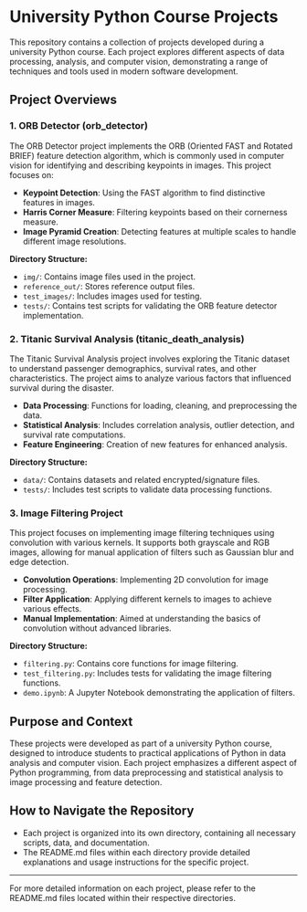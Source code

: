 # University Python Course Projects

This repository contains a collection of projects developed during a university Python course. Each project explores different aspects of data processing, analysis, and computer vision, demonstrating a range of techniques and tools used in modern software development.

## Project Overviews

### 1. ORB Detector (orb_detector)

The ORB Detector project implements the ORB (Oriented FAST and Rotated BRIEF) feature detection algorithm, which is commonly used in computer vision for identifying and describing keypoints in images. This project focuses on:

- **Keypoint Detection**: Using the FAST algorithm to find distinctive features in images.
- **Harris Corner Measure**: Filtering keypoints based on their cornerness measure.
- **Image Pyramid Creation**: Detecting features at multiple scales to handle different image resolutions.

**Directory Structure:**
- `img/`: Contains image files used in the project.
- `reference_out/`: Stores reference output files.
- `test_images/`: Includes images used for testing.
- `tests/`: Contains test scripts for validating the ORB feature detector implementation.

### 2. Titanic Survival Analysis (titanic_death_analysis)

The Titanic Survival Analysis project involves exploring the Titanic dataset to understand passenger demographics, survival rates, and other characteristics. The project aims to analyze various factors that influenced survival during the disaster.

- **Data Processing**: Functions for loading, cleaning, and preprocessing the data.
- **Statistical Analysis**: Includes correlation analysis, outlier detection, and survival rate computations.
- **Feature Engineering**: Creation of new features for enhanced analysis.

**Directory Structure:**
- `data/`: Contains datasets and related encrypted/signature files.
- `tests/`: Includes test scripts to validate data processing functions.

### 3. Image Filtering Project

This project focuses on implementing image filtering techniques using convolution with various kernels. It supports both grayscale and RGB images, allowing for manual application of filters such as Gaussian blur and edge detection.

- **Convolution Operations**: Implementing 2D convolution for image processing.
- **Filter Application**: Applying different kernels to images to achieve various effects.
- **Manual Implementation**: Aimed at understanding the basics of convolution without advanced libraries.

**Directory Structure:**
- `filtering.py`: Contains core functions for image filtering.
- `test_filtering.py`: Includes tests for validating the image filtering functions.
- `demo.ipynb`: A Jupyter Notebook demonstrating the application of filters.

## Purpose and Context

These projects were developed as part of a university Python course, designed to introduce students to practical applications of Python in data analysis and computer vision. Each project emphasizes a different aspect of Python programming, from data preprocessing and statistical analysis to image processing and feature detection.

## How to Navigate the Repository

- Each project is organized into its own directory, containing all necessary scripts, data, and documentation.
- The README.md files within each directory provide detailed explanations and usage instructions for the specific project.


---

For more detailed information on each project, please refer to the README.md files located within their respective directories.
